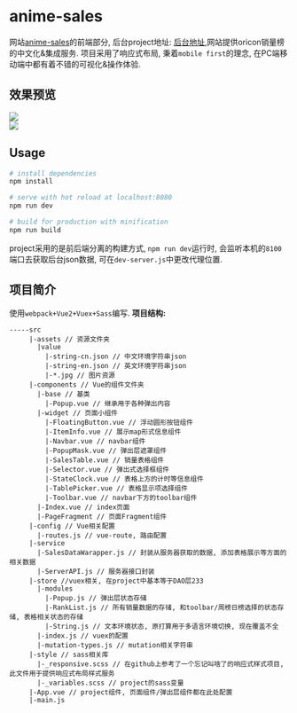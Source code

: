 # anime-sales
网站[anime-sales](http://anime-sales.com)的前端部分, 后台project地址: [后台地址](https://github.com/hanFengSan/anime-sales-server),网站提供oricon销量榜的中文化&集成服务. 项目采用了响应式布局, 秉着`mobile first`的理念, 在PC端移动端中都有着不错的可视化&操作体验.

## 效果预览
<div>
	<img src="/hanFengSan/anime-sales/blob/master/github_image/anime-sales-preview1.png">
</div>
<div>
	<img src="/hanFengSan/anime-sales/blob/master/github_image/anime-sales-preview2.png">
</div>


## Usage

``` bash
# install dependencies
npm install

# serve with hot reload at localhost:8080
npm run dev

# build for production with minification
npm run build
```
project采用的是前后端分离的构建方式, `npm run dev`运行时, 会监听本机的`8100`端口去获取后台json数据, 可在`dev-server.js`中更改代理位置.

## 项目简介
使用`webpack+Vue2+Vuex+Sass`编写. 
**项目结构:**
```
-----src
     |-assets // 资源文件夹
       |value
         |-string-cn.json // 中文环境字符串json
         |-string-en.json // 英文环境字符串json
         |-*.jpg // 图片资源
     |-components // Vue的组件文件夹
       |-base // 基类
         |-Popup.vue // 继承用于各种弹出内容
       |-widget // 页面小组件
         |-FloatingButton.vue // 浮动圆形按钮组件
         |-ItemInfo.vue // 展示map形式信息组件
         |-Navbar.vue // navbar组件
         |-PopupMask.vue // 弹出层遮罩组件
         |-SalesTable.vue // 销量表格组件
         |-Selector.vue // 弹出式选择框组件
         |-StateClock.vue // 表格上方的计时等信息组件
         |-TablePicker.vue // 表格显示项选择组件
         |-Toolbar.vue // navbar下方的toolbar组件
       |-Index.vue // index页面
       |-PageFragment // 页面Fragment组件
     |-config // Vue相关配置
       |-routes.js // vue-route, 路由配置
     |-service
       |-SalesDataWarapper.js // 封装从服务器获取的数据, 添加表格展示等方面的相关数据
       |-ServerAPI.js // 服务器接口封装 
     |-store //vuex相关, 在project中基本等于DAO层233
       |-modules
         |-Popup.js // 弹出层状态存储
         |-RankList.js // 所有销量数据的存储, 和toolbar/周榜日榜选择的状态存储, 表格相关状态的存储
         |-String.js // 文本环境状态, 原打算用于多语言环境切换, 现在覆盖不全
       |-index.js // vuex的配置
       |-mutation-types.js // mutation相关字符串
     |-style // sass相关库
       |-_responsive.scss // 在github上参考了一个忘记叫啥了的响应式样式项目, 此文件用于提供响应式布局样式服务
       |-_variables.scss // project的sass变量
     |-App.vue // project组件, 页面组件/弹出层组件都在此处配置
     |-main.js
```

